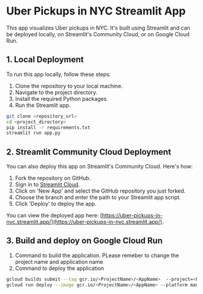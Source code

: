 # Uber Pickups in NYC Streamlit App

This app visualizes Uber pickups in NYC. It's built using Streamlit and can be deployed locally, on Streamlit's Community Cloud, or on Google Cloud Run.

## 1. Local Deployment

To run this app locally, follow these steps:

1. Clone the repository to your local machine.
2. Navigate to the project directory.
3. Install the required Python packages.
4. Run the Streamlit app.

```bash
git clone <repository_url>
cd <project_directory>
pip install -r requirements.txt
streamlit run app.py
```

## 2. Streamlit Community Cloud Deployment

You can also deploy this app on Streamlit's Community Cloud. Here's how:

1. Fork the repository on GitHub.
2. Sign in to [Streamlit Cloud](https://share.streamlit.io/).
3. Click on 'New App' and select the GitHub repository you just forked.
4. Choose the branch and enter the path to your Streamlit app script.
5. Click 'Deploy' to deploy the app.

You can view the deployed app here: [https://uber-pickups-in-nyc.streamlit.app/](https://uber-pickups-in-nyc.streamlit.app/).

## 3. Build and deploy on Google Cloud Run

1. Command to build the application. PLease remeber to change the project name and application name
2. Command to deploy the application

``` bash
gcloud builds submit --tag gcr.io/<ProjectName>/<AppName>  --project=<ProjectName>
gcloud run deploy --image gcr.io/<ProjectName>/<AppName> --platform managed  --project=<ProjectName> --allow-unauthenticated
```
